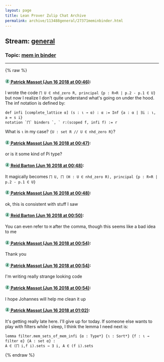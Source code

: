 ```yaml
---
layout: page
title: Lean Prover Zulip Chat Archive 
permalink: archive/113488general/27371meminbinder.html
---
```


## Stream: [general](index.html)
### Topic: [mem in binder](27371meminbinder.html)

---


{% raw %}
#### [![Click to go to Zulip](../../assets/img/zulip2.png) Patrick Massot (Jun 16 2018 at 00:46)](https://leanprover.zulipchat.com/#narrow/stream/113488-general/topic/mem%20in%20binder/near/128145487):
I wrote the code `⨅ U ∈ nhd_zero R, principal {p : R×R | p.2 - p.1 ∈ U}` but now I realize I don't quite understand what's going on under the hood. The inf notation is defined by:
```lean
def infi [complete_lattice α] (s : ι → α) : α := Inf {a : α | ∃i : ι, a = s i}
notation `⨅` binders `, ` r:(scoped f, infi f) := r
```
What is `ι` in my case? `{U : set R // U ∈ nhd_zero R}`?

#### [![Click to go to Zulip](../../assets/img/zulip2.png) Patrick Massot (Jun 16 2018 at 00:47)](https://leanprover.zulipchat.com/#narrow/stream/113488-general/topic/mem%20in%20binder/near/128145505):
or is it some kind of Pi type?

#### [![Click to go to Zulip](../../assets/img/zulip2.png) Reid Barton (Jun 16 2018 at 00:48)](https://leanprover.zulipchat.com/#narrow/stream/113488-general/topic/mem%20in%20binder/near/128145510):
It magically becomes `⨅ U, ⨅ (H : U ∈ nhd_zero R), principal {p : R×R | p.2 - p.1 ∈ U}`

#### [![Click to go to Zulip](../../assets/img/zulip2.png) Patrick Massot (Jun 16 2018 at 00:48)](https://leanprover.zulipchat.com/#narrow/stream/113488-general/topic/mem%20in%20binder/near/128145564):
ok, this is consistent with stuff I saw

#### [![Click to go to Zulip](../../assets/img/zulip2.png) Reid Barton (Jun 16 2018 at 00:50)](https://leanprover.zulipchat.com/#narrow/stream/113488-general/topic/mem%20in%20binder/near/128145649):
You can even refer to `H` after the comma, though this seems like a bad idea to me

#### [![Click to go to Zulip](../../assets/img/zulip2.png) Patrick Massot (Jun 16 2018 at 00:54)](https://leanprover.zulipchat.com/#narrow/stream/113488-general/topic/mem%20in%20binder/near/128145811):
Thank you

#### [![Click to go to Zulip](../../assets/img/zulip2.png) Patrick Massot (Jun 16 2018 at 00:54)](https://leanprover.zulipchat.com/#narrow/stream/113488-general/topic/mem%20in%20binder/near/128145812):
I'm writing really strange looking code

#### [![Click to go to Zulip](../../assets/img/zulip2.png) Patrick Massot (Jun 16 2018 at 00:54)](https://leanprover.zulipchat.com/#narrow/stream/113488-general/topic/mem%20in%20binder/near/128145817):
I hope Johannes will help me clean it up

#### [![Click to go to Zulip](../../assets/img/zulip2.png) Patrick Massot (Jun 16 2018 at 01:02)](https://leanprover.zulipchat.com/#narrow/stream/113488-general/topic/mem%20in%20binder/near/128146158):
It's getting really late here. I'll give up for today. If someone else wants to play with filters while I sleep, I think the lemma I need next is:
```lean
lemma filter.mem_sets_of_mem_infi {α : Type*} {ι : Sort*} {f : ι → filter α} {A : set α} :
A ∈ (⨅ i,f i).sets → ∃ i, A ∈ (f i).sets
```


{% endraw %}
